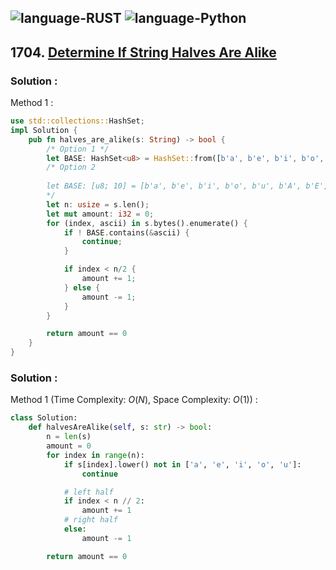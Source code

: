 ![language-RUST](https://img.shields.io/badge/RUST-8d4004?style=for-the-badge&logo=RUST)
![language-Python](https://img.shields.io/badge/Python-ffd43b?style=for-the-badge&logo=PYTHON)
---

## 1704. [Determine If String Halves Are Alike](https://leetcode.com/problems/determine-if-string-halves-are-alike)

### Solution :

Method 1 :
```rust
use std::collections::HashSet;
impl Solution {
    pub fn halves_are_alike(s: String) -> bool {
        /* Option 1 */
        let BASE: HashSet<u8> = HashSet::from([b'a', b'e', b'i', b'o', b'u', b'A', b'E', b'I', b'O', b'U']);
        /* Option 2
        
        let BASE: [u8; 10] = [b'a', b'e', b'i', b'o', b'u', b'A', b'E', b'I', b'O', b'U'];
        */
        let n: usize = s.len();
        let mut amount: i32 = 0;
        for (index, ascii) in s.bytes().enumerate() {
            if ! BASE.contains(&ascii) {
                continue;
            }

            if index < n/2 {
                amount += 1;
            } else {
                amount -= 1;
            }
        }

        return amount == 0
    }
}
```

### Solution :

Method 1 (Time Complexity: $O(N)$, Space Complexity: $O(1)$) :
```python
class Solution:
    def halvesAreAlike(self, s: str) -> bool:
        n = len(s)
        amount = 0
        for index in range(n):
            if s[index].lower() not in ['a', 'e', 'i', 'o', 'u']:
                continue

            # left half
            if index < n // 2:
                amount += 1
            # right half
            else:
                amount -= 1

        return amount == 0
```
